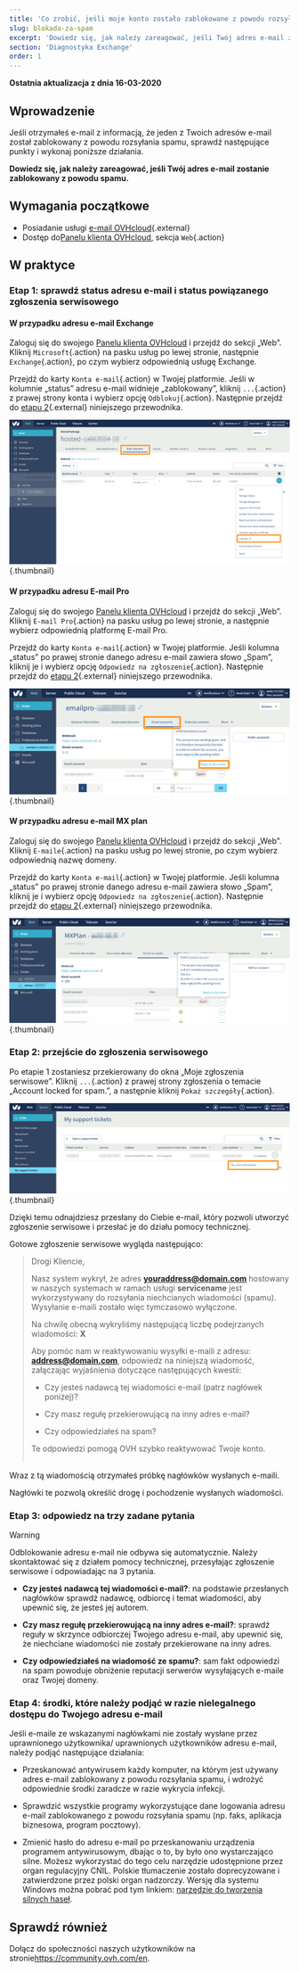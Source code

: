 ```yaml
---
title: 'Co zrobić, jeśli moje konto zostało zablokowane z powodu rozsyłania spamu?'
slug: blokada-za-spam
excerpt: 'Dowiedz się, jak należy zareagować, jeśli Twój adres e-mail zostanie zablokowany z powodu spamu'
section: 'Diagnostyka Exchange'
order: 1
---
```


**Ostatnia aktualizacja z dnia 16-03-2020**

## Wprowadzenie

Jeśli otrzymałeś e-mail z informacją, że jeden z Twoich adresów e-mail został zablokowany z powodu rozsyłania spamu, sprawdź następujące punkty i wykonaj poniższe działania.

**Dowiedz się, jak należy zareagować, jeśli Twój adres e-mail zostanie zablokowany z powodu spamu.**

## Wymagania początkowe

- Posiadanie usługi [e-mail OVHcloud](https://www.ovh.com/fr/emails/){.external}
- Dostęp do[Panelu klienta OVHcloud](https://www.ovh.com/auth/?action=gotomanager), sekcja `Web`{.action}

## W praktyce

### Etap 1: sprawdź status adresu e-mail i status powiązanego zgłoszenia serwisowego

#### W przypadku adresu e-mail Exchange

Zaloguj się do swojego [Panelu klienta OVHcloud](https://www.ovh.com/auth/?action=gotomanager) i przejdź do sekcji „Web”. Kliknij `Microsoft`{.action} na pasku usług po lewej stronie, następnie `Exchange`{.action}, po czym wybierz odpowiednią usługę Exchange.

Przejdź do karty `Konta e-mail`{.action} w Twojej platformie. Jeśli w kolumnie „status” adresu e-mail widnieje „zablokowany”, kliknij `...`{.action} z prawej strony konta i wybierz opcję `Odblokuj`{.action}. Następnie przejdź do [etapu 2](./#etap-2-przejscie-do-zgloszenia-serwisowego_1){.external} niniejszego przewodnika.

![spam](images/blocked-for-SPAM-01-01.png){.thumbnail}

#### W przypadku adresu E-mail Pro

Zaloguj się do swojego [Panelu klienta OVHcloud](https://www.ovh.com/auth/?action=gotomanager) i przejdź do sekcji „Web”. Kliknij `E-mail Pro`{.action} na pasku usług po lewej stronie, a następnie wybierz odpowiednią platformę E-mail Pro.

Przejdź do karty `Konta e-mail`{.action} w Twojej platformie. Jeśli kolumna „status” po prawej stronie danego adresu e-mail zawiera słowo „Spam”, kliknij je i wybierz opcję `Odpowiedz na zgłoszenie`{.action}. Następnie przejdź do [etapu 2](./#etap-2-przejscie-do-zgloszenia-serwisowego_1){.external} niniejszego przewodnika.

![spam](images/blocked-for-SPAM-01-02.png){.thumbnail}

#### W przypadku adresu e-mail MX plan

Zaloguj się do swojego [Panelu klienta OVHcloud](https://www.ovh.com/auth/?action=gotomanager) i przejdź do sekcji „Web”. Kliknij `E-maile`{.action} na pasku usług po lewej stronie, po czym wybierz odpowiednią nazwę domeny.

Przejdź do karty `Konta e-mail`{.action} w Twojej platformie. Jeśli kolumna „status” po prawej stronie danego adresu e-mail zawiera słowo „Spam”, kliknij je i wybierz opcję `Odpowiedz na zgłoszenie`{.action}. Następnie przejdź do [etapu 2](./#etap-2-przejscie-do-zgloszenia-serwisowego_1){.external} niniejszego przewodnika.

![spam](images/blocked-for-SPAM-01-03.png){.thumbnail}


### Etap 2: przejście do zgłoszenia serwisowego

Po etapie 1 zostaniesz przekierowany do okna „Moje zgłoszenia serwisowe”. Kliknij `...`{.action} z prawej strony zgłoszenia o temacie „Account locked for spam.”, a następnie kliknij `Pokaż szczegóły`{.action}. 

![spam](images/blocked-for-SPAM-02.png){.thumbnail}

Dzięki temu odnajdziesz przesłany do Ciebie e-mail, który pozwoli utworzyć zgłoszenie serwisowe i przesłać je do działu pomocy technicznej.

Gotowe zgłoszenie serwisowe wygląda następująco:

> 
> Drogi Kliencie,
>
> Nasz system wykrył, że adres **youraddress@domain.com** hostowany w naszych systemach w ramach usługi **servicename** jest wykorzystywany do rozsyłania niechcianych wiadomości (spamu).
> Wysyłanie e-maili zostało więc tymczasowo wyłączone.
>
> Na chwilę obecną wykryliśmy następującą liczbę podejrzanych wiadomości: **X**
>
> Aby pomóc nam w reaktywowaniu wysyłki e-maili z adresu: **address@domain.com**,
> odpowiedz na niniejszą wiadomość, załączając wyjaśnienia dotyczące następujących kwestii:
>
> - Czy jesteś nadawcą tej wiadomości e-mail (patrz nagłówek poniżej)?
>
> - Czy masz regułę przekierowującą na inny adres e-mail?
>
> - Czy odpowiedziałeś na spam?
> 
> Te odpowiedzi pomogą OVH szybko reaktywować Twoje konto.
> <br>
> <br>
> 

Wraz z tą wiadomością otrzymałeś próbkę nagłówków wysłanych e-maili.

Nagłówki te pozwolą określić drogę i pochodzenie wysłanych wiadomości.

### Etap 3: odpowiedz na trzy zadane pytania

> [!warning]
>
> Odblokowanie adresu e-mail nie odbywa się automatycznie. Należy skontaktować się z działem pomocy technicznej, przesyłając zgłoszenie serwisowe i odpowiadając na 3 pytania.

- **Czy jesteś nadawcą tej wiadomości e-mail?**: na podstawie przesłanych nagłówków sprawdź nadawcę, odbiorcę i temat wiadomości, aby upewnić się, że jesteś jej autorem.

- **Czy masz regułę przekierowującą na inny adres e-mail?**: sprawdź reguły w skrzynce odbiorczej Twojego adresu e-mail, aby upewnić się, że niechciane wiadomości nie zostały przekierowane na inny adres.

- **Czy odpowiedziałeś na wiadomość ze spamu?**: sam fakt odpowiedzi na spam powoduje obniżenie reputacji serwerów wysyłających e-maile oraz Twojej domeny.    


### Etap 4: środki, które należy podjąć w razie nielegalnego dostępu do Twojego adresu e-mail

Jeśli e-maile ze wskazanymi nagłówkami nie zostały wysłane przez uprawnionego użytkownika/ uprawnionych użytkowników adresu e-mail, należy podjąć następujące działania:

- Przeskanować antywirusem każdy komputer, na którym jest używany adres e-mail zablokowany z powodu rozsyłania spamu, i wdrożyć odpowiednie środki zaradcze w razie wykrycia infekcji.

- Sprawdzić wszystkie programy wykorzystujące dane logowania adresu e-mail zablokowanego z powodu rozsyłania spamu (np. faks, aplikacja biznesowa, program pocztowy).

- Zmienić hasło do adresu e-mail po przeskanowaniu urządzenia programem antywirusowym, dbając o to, by było ono wystarczająco silne. Możesz wykorzystać do tego celu narzędzie udostępnione przez organ regulacyjny CNIL. Polskie tłumaczenie zostało doprecyzowane i zatwierdzone przez polski organ nadzorczy. Wersję dla systemu Windows można pobrać pod tym linkiem: [narzędzie do tworzenia silnych haseł](https://uodo.gov.pl/pl/423/213).


## Sprawdź również

Dołącz do społeczności naszych użytkowników na stronie<https://community.ovh.com/en>.